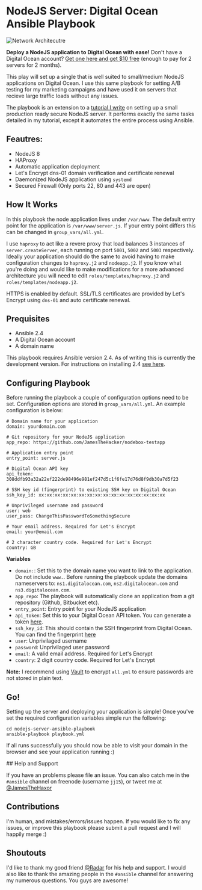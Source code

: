 # NodeJS Server: Digital Ocean Ansible Playbook

![Network Architecutre](https://cdn-images-1.medium.com/max/800/1*TvGvibYBKv3bfMHAUrhJKg.png)

**Deploy a NodeJS application to Digital Ocean with ease!** Don't have a Digital Ocean account? [Get one here and get $10 free](https://m.do.co/c/dde4646baa31) (enough to pay for 2 servers for 2 months).

This play will set up a single that is well suited to small/medium NodeJS applications on Digital Ocean. I use this same playbook for setting A/B testing for my marketing campaigns and have used it on servers that recieve large traffic loads without any issues.

The playbook is an extension to a [tutorial I write](https://codeburst.io/building-a-nodejs-web-server-with-haproxy-and-lets-encrypt-on-debian-stretch-2fbf16cfba3a) on setting up a small production ready secure NodeJS server. It performs exactly the same tasks detailed in my tutorial, except it automates the entire process using Ansible.

## Feautres:

* NodeJS 8
* HAProxy
* Automatic application deployment
* Let's Encrypt dns-01 domain verification and certificate renewal
* Daemonized NodeJS application using `systemd`
* Secured Firewall (Only ports 22, 80 and 443 are open)

## How It Works

In this playbook the node application lives under `/var/www`. The default entry point for the application is `/var/www/server.js`. If your entry point differs this can be changed in `group_vars/all.yml`.

I use `haproxy` to act like a revere proxy that load balances 3 instances of `server.createServer`, each running on port `5001`, `5002` and `5003` respectively. Ideally your application should do the same to avoid having to make configuration changes to `haproxy.j2` and `nodeapp.j2`. If you know what you're doing and would like to make modifications for a more advanced architecture you will need to edit `roles/templates/haproxy.j2` and `roles/templates/nodeapp.j2`.

HTTPS is enabled by default. SSL/TLS certificates are provided by Let's Encrypt using `dns-01` and auto certificate renewal.

## Prequisites

* Ansible 2.4
* A Digital Ocean account
* A domain name

This playbook requires Ansible version 2.4. As of writing this is currently the development version. For instructions on installing 2.4 [see here](http://docs.ansible.com/ansible/intro_installation.html#running-from-source).

## Configuring Playbook

Before running the playbook a couple of configuration options need to be set. Configuration options are stored in `group_vars/all.yml`. An example configuration is below:


```
# Domain name for your application
domain: yourdomain.com

# Git repository for your NodeJS application
app_repo: https://github.com/JamesTheHacker/nodebox-testapp

# Application entry point
entry_point: server.js

# Digital Ocean API key
api_token: 308ddfb93a32a22ef222de98496e981ef247d5c1f6fe17d76d8f9db30a7d5f23

# SSH key id (fingerprint) to existing SSH key on Digital Ocean
ssh_key_id: xx:xx:xx:xx:xx:xx:xx:xx:xx:xx:xx:xx:xx:xx:xx:xx

# Unprivileged username and password
user: web
user_pass: ChangeThisPasswordToSomethingSecure

# Your email address. Required for Let's Encrypt
email: your@email.com

# 2 character country code. Required for Let's Encrypt
country: GB
```

**Variables** 

* `domain:`: Set this to the domain name you want to link to the application. Do not include `www.`. Before running the playbook update the domains nameservers to: `ns1.digitalocean.com`, `ns2.digitalocean.com` and `ns3.digitalocean.com`.
* `app_repo`: The playbook will automatically clone an application from a git repository (Github, Bitbucket etc).
* `entry_point`: Entry point for your NodeJS application
* `api_token`: Set this to your Digital Ocean API token. You can generate a token [here](https://cloud.digitalocean.com/settings/api/tokens).
* `ssh_key_id`: This should contain the SSH fingerprint from Digital Ocean. You can find the fingerprint [here](https://cloud.digitalocean.com/settings/security)
* `user`: Unprivilaged username
* `password`: Unprivilaged user password
* `email`: A valid email address. Required for Let's Encrypt
* `country`: 2 digit country code. Required for Let's Encrypt

**Note:** I recommend using [Vault](http://docs.ansible.com/ansible/playbooks_vault.html) to encrypt `all.yml` to ensure passwords are not stored in plain text.

## Go!

Setting up the server and deploying your application is simple! Once you've set the required configuration variables simple run the following:

    cd nodejs-server-ansible-playbook
    ansible-playbook playbook.yml

If all runs successfully you should now be able to visit your domain in the browser and see your application running :)

## Help and Support

If you have an problems please file an issue. You can also catch me in the `#ansible` channel on freenode (username `jj15`), or tweet me at [@JamesTheHaxor](http://twitter.com/JamesTheHaxor)

## Contributions

I'm human, and mistakes/errors/issues happen. If you would like to fix any issues, or improve this playbook please submit a pull request and I will happily merge :)

## Shoutouts

I'd like to thank my good friend [@Radar](https://twitter.com/MichaelCRaeder) for his help and support. I would also like to thank the amazing people in the `#ansible` channel for answering my numerous questions. You guys are awesome!